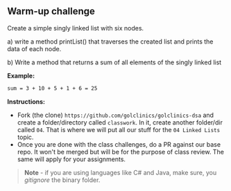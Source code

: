 ## Warm-up challenge

Create a simple singly linked list with six nodes. 

a) write a method printList() that traverses the created list and prints the data of each node.

b) Write a method that returns a sum of all elements of the singly linked list

**Example:**
``` 3 -> 10 -> 5 -> 1 -> 6
sum = 3 + 10 + 5 + 1 + 6 = 25 
```

**Instructions:**
- Fork (the clone) `https://github.com/golclinics/golclinics-dsa` and create a folder/directory called
`classwork`. In it, create another folder/dir called `04`. That is where we will put all our
stuff for the `04 Linked Lists` topic.
- Once you are done with the class challenges, do a PR against our base repo. It won't be merged but will be for the purpose of class review. The same will apply for your assignments.

> **Note** - if you are using languages like C# and Java, make sure, you _gitignore_ the binary folder.
